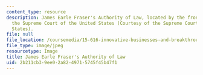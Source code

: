 ```yaml
---
content_type: resource
description: James Earle Fraser's Authority of Law, located by the front steps of
  the Supreme Court of the United States (Courtesy of the Supreme Court of the United
  States).
file: null
file_location: /coursemedia/15-616-innovative-businesses-and-breakthrough-technologies-the-legal-issues-fall-2004/2b211cb39ee02a8249715745f45b47f1_15-616f04.jpg
file_type: image/jpeg
resourcetype: Image
title: James Earle Fraser's Authority of Law
uid: 2b211cb3-9ee0-2a82-4971-5745f45b47f1
---
```

